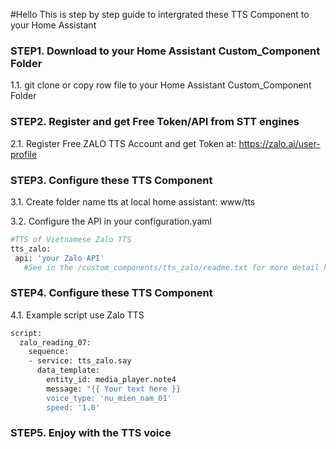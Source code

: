 #Hello
This is step by step guide to intergrated these TTS Component to your Home Assistant

### STEP1. Download to your Home Assistant Custom_Component Folder

1.1. git clone or copy row file to your Home Assistant Custom_Component Folder

### STEP2. Register and get Free Token/API from STT engines

2.1. Register Free ZALO TTS Account and get Token at: https://zalo.ai/user-profile


### STEP3. Configure these TTS Component

3.1. Create folder name tts at local home assistant: www/tts

3.2. Configure the API in your configuration.yaml

```sh
#TTS of Vietnamese Zalo TTS
tts_zalo:
 api: 'your Zalo API' 
   #See in the /custom_components/tts_zalo/readme.txt for more detail how to create Zalo API
  ```


### STEP4. Configure these TTS Component

4.1. Example script use Zalo TTS
```sh
script:
  zalo_reading_07:
    sequence:  
    - service: tts_zalo.say
      data_template:
        entity_id: media_player.note4    
        message: "{{ Your text here }}
        voice_type: 'nu_mien_nam_01'    
        speed: '1.0'  

```

### STEP5. Enjoy with the TTS voice
